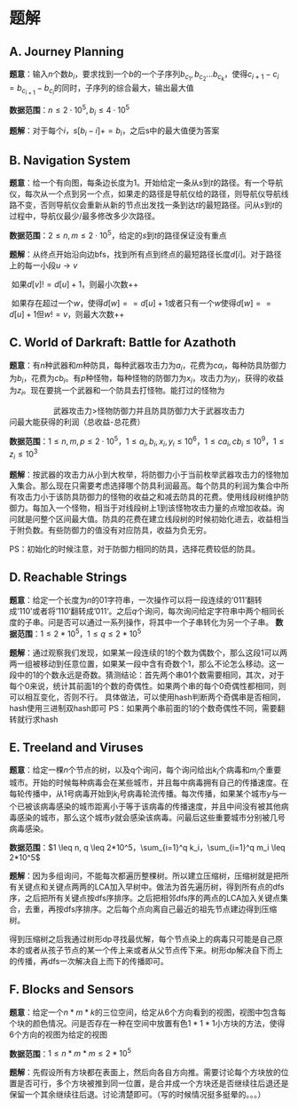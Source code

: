 # 题解
## A. Journey Planning

**题意**：输入$n$个数$b_i$，要求找到一个$b$的一个子序列$b_{c_1},b_{c_2}...b_{c_k}$，使得$c_{i+1}-c_i=b_{c_{i+1}}-b_{c_i}$的同时，子序列的综合最大，输出最大值

**数据范围**：$n \leq 2 \cdot 10^5, b_i \leq 4 \cdot 10^5$

**题解**：对于每个$i$，$s[b_i-i]+=b_i$，之后s中的最大值便为答案



## B. Navigation System

**题意**：给一个有向图，每条边长度为1。开始给定一条从$s$到$t$的路径。有一个导航仪，每次从一个点到另一个点，如果走的路径是导航仪给的路径，则导航仪导航线路不变，否则导航仪会重新从新的节点出发找一条到达$t$的最短路径。问从$s$到$t$的过程中，导航仪最少/最多修改多少次路径。

**数据范围**：$2\leq n,m \leq 2 \cdot 10^5$，给定的$s$到$t$的路径保证没有重点

**题解**：从终点开始沿向边bfs，找到所有点到终点的最短路径长度$d[i]$。对于路径上的每一小段$u \rightarrow v$

​	如果$d[v]!=d[u]+1$，则最小次数++

​	如果存在超过一个$w$，使得$d[w]==d[u]+1$或者只有一个$w$使得$d[w]==d[u]+1$但$w!=v$，则最大次数++



## C. World of Darkraft: Battle for Azathoth

**题意**：有$n$种武器和$m$种防具，每种武器攻击力为$a_i$，花费为$ca_i$，每种防具防御力为$b_i$，花费为$cb_i$。有$p$种怪物，每种怪物的防御力为$x_i$，攻击力为$y_i$，获得的收益为$z_i$。现在要挑一个武器和一个防具去打怪物。能打过的怪物为
<center>武器攻击力>怪物防御力并且防具防御力大于武器攻击力</center>
问最大能获得的利润（总收益-总花费）

**数据范围**：$1 \leq n,m,p \leq 2 \cdot 10^5，1 \leq a_i, b_i, x_i, y_i \leq 10^6，1 \leq ca_i, cb_i \leq 10^9， 1 \leq z_i \leq 10^3$

**题解**：按武器的攻击力从小到大枚举，将防御力小于当前枚举武器攻击力的怪物加入集合。那么现在只需要考虑选择哪个防具利润最高。每个防具的利润为集合中所有攻击力小于该防具防御力的怪物的收益之和减去防具的花费。使用线段树维护防御力。每加入一个怪物，相当于对线段树上1到该怪物攻击力量的点增加收益。询问就是问整个区间最大值。防具的花费在建立线段树的时候初始化进去，收益相当于附负数。有些防御力的值没有对应防具，收益为负无穷。

PS：初始化的时候注意，对于防御力相同的防具，选择花费较低的防具。

## D. Reachable Strings
**题意**：给定一个长度为$n$的$01$字符串，一次操作可以将一段连续的‘011’翻转成‘110’或者将‘110‘翻转成’011‘。之后$q$个询问，每次询问给定字符串中两个相同长度的子串。问是否可以通过一系列操作，将其中一个子串转化为另一个子串。
**数据范围**：$1 \leq 2*10^5，1 \leq q \leq2*10^5$

**题解**：通过观察我们发现，如果某一段连续的1的个数为偶数个，那么这段1可以两两一组被移动到任意位置，如果某一段中含有奇数个1，那么不论怎么移动。这一段中的1的个数永远是奇数。猜测结论：首先两个串01个数需要相同，其次，对于每个0来说，统计其前面1的个数的奇偶性。如果两个串的每个0奇偶性都相同，则可以相互变化，否则不行。
具体做法，可以使用hash判断两个奇偶串是否相同，hash使用三进制双hash即可
PS：如果两个串前面的1的个数奇偶性不同，需要翻转就行求hash


## E. Treeland and Viruses
**题意**：给定一棵$n$个节点的树，以及q个询问，每个询问给出$k_i$个病毒和$m_i$个重要城市。开始的时候每种病毒会在某些城市，并且每中病毒拥有自己的传播速度。在每轮传播中，从1号病毒开始到$k_i$号病毒轮流传播。每次传播，如果某个城市$y$与一个已被该病毒感染的城市距离小于等于该病毒的传播速度，并且中间没有被其他病毒感染的城市，那么这个城市$y$就会感染该病毒。问最后这些重要城市分别被几号病毒感染。

**数据范围**：$1 \leq n, q \leq 2*10^5，\sum_{i=1}^q k_i，\sum_{i=1}^q m_i \leq 2*10^5$

**题解**：因为多组询问，不能每次都遍历整棵树。所以建立压缩树，压缩树就是把所有关键点和关键点两两的LCA加入早树中。做法为首先遍历树，得到所有点的dfs序，之后把所有关键点按dfs序排序。之后把相邻dfs序的两点的LCA加入关键点集合，去重，再按dfs序排序。之后每个点向离自己最近的祖先节点建边得到压缩树。

得到压缩树之后我通过树形dp寻找最优解，每个节点染上的病毒只可能是自己原本的或者从孩子节点的某一个传上来或者从父节点传下来。树形dp解决自下而上的传播，再dfs一次解决自上而下的传播即可。

## F. Blocks and Sensors
**题意**：给定一个$n*m*k$的三位空间，给定从6个方向看到的视图，视图中包含每个块的颜色情况。问是否存在一种在空间中放置有色$1*1*1$小方块的方法，使得6个方向的视图为给定的视图

**数据范围**：$1 \leq n*m*m \leq 2*10^5$

**题解**：先假设所有方块都在表面上，然后向各自方向推。需要讨论每个方块放的位置是否可行，多个方块被推到同一位置，是合并成一个方块还是否继续往后退还是保留一个其余继续往后退。讨论清楚即可。（写的时候情况挺多挺晕的。。。）
